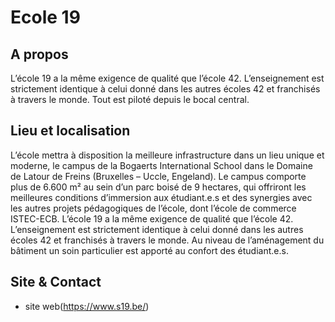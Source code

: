 <!-- TITLE: Ecole 19 -->
<!-- SUBTITLE: A quick summary of Ecole 19 -->

# Ecole 19

## A propos 

L’école 19 a la même exigence de qualité que l’école 42. L’enseignement est strictement identique à celui donné dans les autres écoles 42 et franchisés à travers le monde. Tout est piloté depuis le bocal central.

## Lieu et localisation

L’école mettra à disposition la meilleure infrastructure dans un lieu unique et moderne, le campus de la Bogaerts International School dans
le Domaine de Latour de Freins (Bruxelles – Uccle, Engeland). Le campus comporte plus de 6.600 m² au sein d’un parc boisé de 9 hectares, qui offriront les meilleures conditions d’immersion aux étudiant.e.s et des synergies avec les autres projets pédagogiques de l’école, dont l’école de commerce ISTEC-ECB. L’école 19 a la même exigence de qualité que l’école 42. L’enseignement est strictement identique à celui donné dans les autres écoles 42 et franchisés à travers le monde. Au niveau de l’aménagement du bâtiment un soin particulier est apporté au confort des étudiant.e.s.

## Site & Contact
- site web(https://www.s19.be/)
